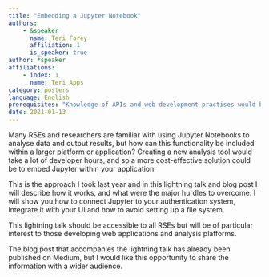 ```yaml
---
title: "Embedding a Jupyter Notebook"
authors:
    - &speaker
      name: Teri Forey
      affiliation: 1
      is_speaker: true
author: *speaker
affiliations:
    - index: 1
      name: Teri Apps
category: posters
language: English
prerequisites: "Knowledge of APIs and web development practises would be helpful but not necessary."
date: 2021-01-13
---
```

Many RSEs and researchers are familiar with using Jupyter Notebooks to analyse data and output results, but how can this functionality be included within a larger platform or application? Creating a new analysis tool would take a lot of developer hours, and so a more cost-effective solution could be to embed Jupyter within your application.

This is the approach I took last year and in this lightning talk and blog post I will describe how it works, and what were the major hurdles to overcome. I will show you how to connect Jupyter to your authentication system, integrate it with your UI and how to avoid setting up a file system.

This lightning talk should be accessible to all RSEs but will be of particular interest to those developing web applications and analysis platforms.

The blog post that accompanies the lightning talk has already been published on Medium, but I would like this opportunity to share the information with a wider audience.
